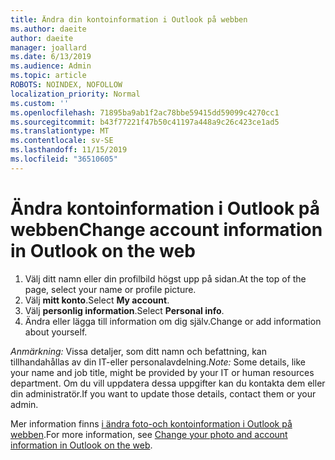 ```yaml
---
title: Ändra din kontoinformation i Outlook på webben
ms.author: daeite
author: daeite
manager: joallard
ms.date: 6/13/2019
ms.audience: Admin
ms.topic: article
ROBOTS: NOINDEX, NOFOLLOW
localization_priority: Normal
ms.custom: ''
ms.openlocfilehash: 71895ba9ab1f2ac78bbe59415dd59099c4270cc1
ms.sourcegitcommit: b43f77221f47b50c41197a448a9c26c423ce1ad5
ms.translationtype: MT
ms.contentlocale: sv-SE
ms.lasthandoff: 11/15/2019
ms.locfileid: "36510605"
---
```

# <a name="change-account-information-in-outlook-on-the-web"></a><span data-ttu-id="5630f-102">Ändra kontoinformation i Outlook på webben</span><span class="sxs-lookup"><span data-stu-id="5630f-102">Change account information in Outlook on the web</span></span>

1. <span data-ttu-id="5630f-103">Välj ditt namn eller din profilbild högst upp på sidan.</span><span class="sxs-lookup"><span data-stu-id="5630f-103">At the top of the page, select your name or profile picture.</span></span>
1. <span data-ttu-id="5630f-104">Välj **mitt konto**.</span><span class="sxs-lookup"><span data-stu-id="5630f-104">Select **My account**.</span></span>
1. <span data-ttu-id="5630f-105">Välj **personlig information**.</span><span class="sxs-lookup"><span data-stu-id="5630f-105">Select **Personal info**.</span></span>
1. <span data-ttu-id="5630f-106">Ändra eller lägga till information om dig själv.</span><span class="sxs-lookup"><span data-stu-id="5630f-106">Change or add information about yourself.</span></span>

<span data-ttu-id="5630f-107">*Anmärkning:* Vissa detaljer, som ditt namn och befattning, kan tillhandahållas av din IT-eller personalavdelning.</span><span class="sxs-lookup"><span data-stu-id="5630f-107">*Note:* Some details, like your name and job title, might be provided by your IT or human resources department.</span></span> <span data-ttu-id="5630f-108">Om du vill uppdatera dessa uppgifter kan du kontakta dem eller din administratör.</span><span class="sxs-lookup"><span data-stu-id="5630f-108">If you want to update those details, contact them or your admin.</span></span>

<span data-ttu-id="5630f-109">Mer information finns [i ändra foto-och kontoinformation i Outlook på webben](https://support.office.com/article/b2dbb289-851d-4bed-93c3-3e136f5659ec).</span><span class="sxs-lookup"><span data-stu-id="5630f-109">For more information, see [Change your photo and account information in Outlook on the web](https://support.office.com/article/b2dbb289-851d-4bed-93c3-3e136f5659ec).</span></span>